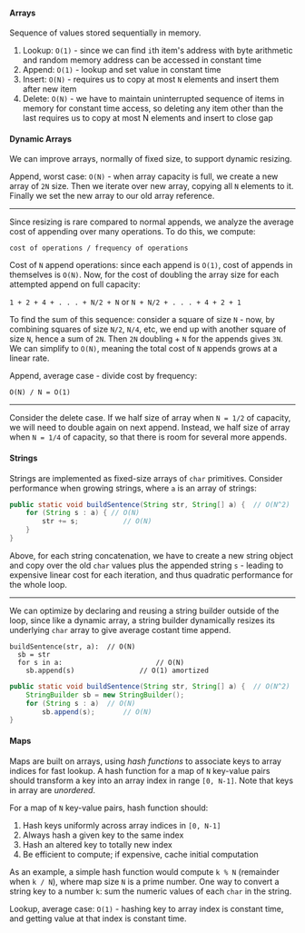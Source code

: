 #### Arrays

Sequence of values stored sequentially in memory.
1. Lookup: `O(1)` - since we can find `i`th item's address with byte arithmetic and random memory address can be accessed in constant time
2. Append: `O(1)` - lookup and set value in constant time
3. Insert: `O(N)` - requires us to copy at most `N` elements and insert them after new item
3. Delete: `O(N)` - we have to maintain uninterrupted sequence of items in memory for constant time access, so deleting any item other than the last requires us to copy at most N elements and insert to close gap 

#### Dynamic Arrays

We can improve arrays, normally of fixed size, to support dynamic resizing.

Append, worst case: `O(N)` - when array capacity is full, we create a new array of `2N` size.  Then we iterate over new array, copying all `N` elements to it. Finally we set the new array to our old array reference.
___

Since resizing is rare compared to normal appends, we analyze the average cost of appending over many operations. To do this, we compute:

`cost of operations / frequency of operations`

Cost of `N` append operations: since each append is `O(1)`, cost of appends in themselves is `O(N)`. Now, for the cost of doubling the array size for each attempted append on full capacity:

`1 + 2 + 4 + . . . + N/2 + N` or `N + N/2 + . . . + 4 + 2 + 1`

To find the sum of this sequence: consider a square of size `N` - now, by combining squares of size `N/2`, `N/4`, etc, we end up with another square of size `N`, hence a sum of `2N`. Then `2N` doubling + `N` for the appends gives `3N`.  We can simplify to `O(N)`, meaning the total cost of `N` appends grows at a linear rate.

Append, average case - divide cost by frequency:

`O(N) / N = O(1)` 
___

Consider the delete case. If we half size of array when `N = 1/2` of capacity, we will need to double again on next append.  Instead, we half size of array when `N = 1/4` of capacity, so that there is room for several more appends.

#### Strings

Strings are implemented as fixed-size arrays of `char` primitives. Consider performance when growing strings, where `a` is an array of strings:

```java
public static void buildSentence(String str, String[] a) {	// O(N^2)
	for (String s : a) { // O(N)
 		str += s; 			// O(N)
  	}												 												
}
```
Above, for each string concatenation, we have to create a new string object and copy over the old `char` values plus the appended string `s` - leading to expensive linear cost for each iteration, and thus quadratic performance for the whole loop. 
___

We can optimize by declaring and reusing a string builder outside of the loop, since like a dynamic array, a string builder dynamically resizes its underlying `char` array to give average costant time append.
```
buildSentence(str, a):	// O(N)
  sb = str
  for s in a:						// O(N)
    sb.append(s)				// O(1) amortized
```

```java
public static void buildSentence(String str, String[] a) {	// O(N^2)
	StringBuilder sb = new StringBuilder();
	for (String s : a) 	// O(N)
 		sb.append(s); 		// O(N)					
}
```

#### Maps

Maps are built on arrays, using _hash functions_ to associate keys to array indices for fast lookup. A hash function for a map of `N` key-value pairs should transform a key into an array index in range `[0, N-1]`. Note that keys in array are _unordered_.

For a map of `N` key-value pairs, hash function should:
1. Hash keys uniformly across array indices in `[0, N-1]`
2. Always hash a given key to the same index
3. Hash an altered key to totally new index
4. Be efficient to compute; if expensive, cache initial computation

As an example, a simple hash function would compute `k % N` (remainder when `k / N`), where map size `N` is a prime number. One way to convert a string key to a number `k`: sum the numeric values of each `char` in the string.

Lookup, average case: `O(1)` - hashing key to array index is constant time, and getting value at that index is constant time.